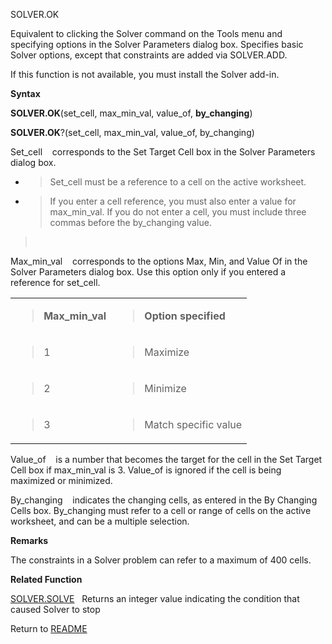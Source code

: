SOLVER.OK

Equivalent to clicking the Solver command on the Tools menu and
specifying options in the Solver Parameters dialog box. Specifies basic
Solver options, except that constraints are added via SOLVER.ADD.

If this function is not available, you must install the Solver add-in.

**Syntax**

**SOLVER.OK**(set\_cell, max\_min\_val, value\_of, **by\_changing**)

**SOLVER.OK**?(set\_cell, max\_min\_val, value\_of, by\_changing)

Set\_cell&nbsp;&nbsp;&nbsp;&nbsp;corresponds to the Set Target Cell box
in the Solver Parameters dialog box.

  - > Set\_cell must be a reference to a cell on the active worksheet.

  - > If you enter a cell reference, you must also enter a value for
    > max\_min\_val. If you do not enter a cell, you must include three
    > commas before the by\_changing value.

> &nbsp;

Max\_min\_val&nbsp;&nbsp;&nbsp;&nbsp;corresponds to the options Max,
Min, and Value Of in the Solver Parameters dialog box. Use this option
only if you entered a reference for set\_cell.

<table>
<tbody>
<tr class="odd">
<td><blockquote>
<p><strong>Max_min_val</strong></p>
</blockquote></td>
<td><blockquote>
<p><strong>Option specified</strong></p>
</blockquote></td>
</tr>
<tr class="even">
<td><blockquote>
<p>1</p>
</blockquote></td>
<td><blockquote>
<p>Maximize</p>
</blockquote></td>
</tr>
<tr class="odd">
<td><blockquote>
<p>2</p>
</blockquote></td>
<td><blockquote>
<p>Minimize</p>
</blockquote></td>
</tr>
<tr class="even">
<td><blockquote>
<p>3</p>
</blockquote></td>
<td><blockquote>
<p>Match specific value</p>
</blockquote></td>
</tr>
</tbody>
</table>

Value\_of&nbsp;&nbsp;&nbsp;&nbsp;is a number that becomes the target for
the cell in the Set Target Cell box if max\_min\_val is 3. Value\_of is
ignored if the cell is being maximized or minimized.

By\_changing&nbsp;&nbsp;&nbsp;&nbsp;indicates the changing cells, as
entered in the By Changing Cells box. By\_changing must refer to a cell
or range of cells on the active worksheet, and can be a multiple
selection.

**Remarks**

The constraints in a Solver problem can refer to a maximum of 400 cells.

**Related Function**

[SOLVER.SOLVE](SOLVER.SOLVE.md)&nbsp;&nbsp;&nbsp;Returns an integer value indicating the
condition that caused Solver to stop



Return to [README](README.md)


